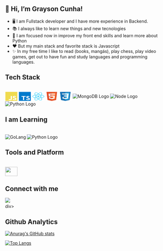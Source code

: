 ## 👋 Hi, I’m Grayson Cunha!
- 🖥️ I am Fullstack developer and I have more experience in Backend.
- 📚 I always like to learn new things and new tecnologies
- 🎯 I am focused now in improve my front end skills and learn more about Python
- ❤️  But my main stack and favorite stack is Javascript
- ✨ In my free time I like to read (books, mangás), play chess, play video games, get out to have fun and study languages and programming languages. 

## Tech Stack
<div style="display: inline_block"><br>
  <img align="center" alt="Javascript Logo" height="30" width="40" src="https://raw.githubusercontent.com/devicons/devicon/master/icons/javascript/javascript-plain.svg">
  <img align="center" alt="Typescript Logo" height="30" width="40" src="https://raw.githubusercontent.com/devicons/devicon/master/icons/typescript/typescript-plain.svg">
  <img align="center" alt="React Logo" height="30" width="40" src="https://raw.githubusercontent.com/devicons/devicon/master/icons/react/react-original.svg">
  <img align="center" alt="Html Logo" height="30" width="40" src="https://raw.githubusercontent.com/devicons/devicon/master/icons/html5/html5-original.svg">
  <img align="center" alt="CSS Logo" height="30" width="40" src="https://raw.githubusercontent.com/devicons/devicon/master/icons/css3/css3-original.svg">
  <img align="center" alt="MongoDB Logo" height="30" width="40" src="https://cdn.jsdelivr.net/gh/devicons/devicon/icons/mongodb/mongodb-original.svg" />
<img align="center" alt="Node Logo" height="30" width="40" src="https://cdn.jsdelivr.net/gh/devicons/devicon/icons/nodejs/nodejs-original.svg" />
  <img align="center" alt="Python Logo" height="30" width="40" src="https://cdn.jsdelivr.net/gh/devicons/devicon/icons/python/python-original.svg" />

</div>

## I am Learning
<div style="display: inline_block"><br>
<img align="center" alt="GoLang" height="30" width="40" src="https://cdn.jsdelivr.net/gh/devicons/devicon/icons/go/go-original.svg">
<img align="center" alt="Python Logo" height="30" width="40" src="https://cdn.jsdelivr.net/gh/devicons/devicon/icons/python/python-original.svg" />
</div>

## Tools and Platform
<div style="display: inline_block"><br>
<img align="center" height="30" width="40" src="https://cdn.jsdelivr.net/gh/devicons/devicon/icons/amazonwebservices/amazonwebservices-original.svg" />
</div>
  
## Connect with me
 
 <div>
   <a href="https://www.linkedin.com/in/gabrielpadovani/?locale=en_US" target="_blank"><img src="https://img.shields.io/badge/-LinkedIn-%230077B5?style=for-the-badge&logo=linkedin&logoColor=white" target="_blank"></a> 
 </div>div>

## Github Analytics

 [![Anurag's GitHub stats](https://github-readme-stats.vercel.app/api?username=gabrielpadov&show_icons=true&include_all_commits=true&count_private=true)](https://github.com/gabrielpadov/github-readme-stats)
    
[![Top Langs](https://github-readme-stats.vercel.app/api/top-langs/?username=gabrielpadov&layout=compact&langs_count=7)](https://github.com/gabrielpadov/github-readme-stats)
